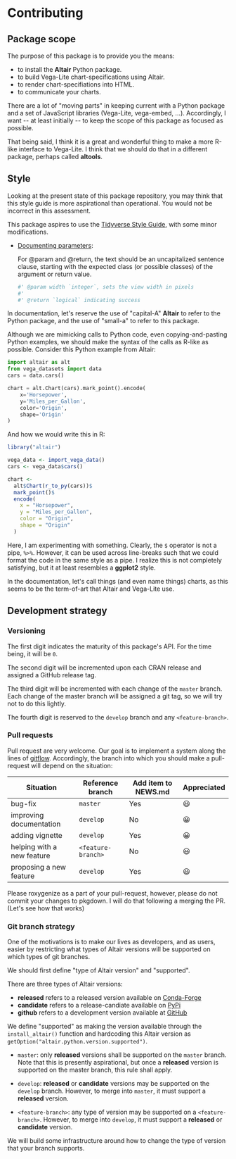 # Contributing

## Package scope

The purpose of this package is to provide you the means:

- to install the **Altair** Python package.
- to build Vega-Lite chart-specifications using Altair. 
- to render chart-specifiations into HTML.
- to communicate your charts.

There are a lot of "moving parts" in keeping current with a Python package and a set of JavaScript libraries (Vega-Lite, vega-embed, ...). Accordingly, I want -- at least initially -- to keep the scope of this package as focused as possible.

That being said, I think it is a great and wonderful thing to make a more R-like interface to Vega-Lite. I think that we should do that in a different package, perhaps called **altools**.

## Style

Looking at the present state of this package repository, you may think that this style guide is more aspirational than operational. You would not be incorrect in this assessment.

This package aspires to use the [Tidyverse Style Guide](http://style.tidyverse.org), with some minor modifications.

- [Documenting parameters](http://style.tidyverse.org/code-documentation.html#documenting-parameters):

   For @param and @return, the text should be an uncapitalized sentence clause, starting with the expected class (or possible classes) of the argument or return value.

   ```r
   #' @param width `integer`, sets the view width in pixels 
   #'
   #' @return `logical` indicating success
   ```

In documentation, let's reserve the use of "capital-A" **Altair** to refer to the Python package, and the use of "small-a" to refer to this package.

Although we are mimicking calls to Python code, even copying-and-pasting Python examples, we should make the syntax of the calls as R-like as possible. Consider this Python example from Altair:

```python
import altair as alt
from vega_datasets import data
cars = data.cars()

chart = alt.Chart(cars).mark_point().encode(
    x='Horsepower',
    y='Miles_per_Gallon',
    color='Origin',
    shape='Origin'
)
```

And how we would write this in R:

```r
library("altair")

vega_data <- import_vega_data()
cars <- vega_data$cars()

chart <-
  alt$Chart(r_to_py(cars))$
  mark_point()$
  encode(
    x = "Horsepower",
    y = "Miles_per_Gallon",
    color = "Origin",
    shape = "Origin"
  )
```

Here, I am experimenting with something. Clearly, the `$` operator is not a pipe, `%>%`. However, it can be used across line-breaks such that we could format the code in the same style as a pipe. I realize this is not completely satisfying, but it at least resembles a **ggplot2** style. 

In the documentation, let's call things (and even name things) charts, as this seems to be the term-of-art that Altair and Vega-Lite use. 

## Development strategy

### Versioning

The first digit indicates the maturity of this package's API. For the time being, it will be `0`.

The second digit will be incremented upon each CRAN release and assigned a GitHub release tag.

The third digit will be incremented with each change of the `master` branch. Each change of the master branch will be assigned a git tag, so we will try not to do this lightly.

The fourth digit is reserved to the `develop` branch and any `<feature-branch>`.

### Pull requests

Pull request are very welcome. Our goal is to implement a system along the lines of [gitflow](https://datasift.github.io/gitflow/IntroducingGitFlow.html). Accordingly, the branch into which you should make a pull-request will depend on the situation:

Situation                  | Reference branch     | Add item to NEWS.md   | Appreciated
-------------------------- | -------------------- | --------------------- | -----------
bug-fix                    | `master`             | Yes                   | 😃
improving documentation    | `develop`            | No                    | 😀
adding vignette            | `develop`            | Yes                   | 😀
helping with a new feature | `<feature-branch>`   | No                    | 😃
proposing a new feature    | `develop`            | Yes                   | 😃

Please roxygenize as a part of your pull-request, however, please do not commit your changes to pkgdown. I will do that following a merging the PR. (Let's see how that works) 

### Git branch strategy

One of the motivations is to make our lives as developers, and as users, easier by restricting what types of Altair versions will be supported on which types of git branches.

We should first define "type of Altair version" and "supported".

There are three types of Altair versions:

- __released__ refers to a released version available on [Conda-Forge](https://anaconda.org/conda-forge/altair) 
- __candidate__ refers to a release-candiate available on [PyPi](https://pypi.org/project/altair)
- __github__ refers to a development version available at [GitHub](https://github.com/altair-viz/altair)

We define "supported" as making the version available through the `install_altair()` function and hardcoding this Altair version as `getOption("altair.python.version.supported")`. 

- `master`: only __released__ versions shall be supported on the `master` branch. Note that this is presently aspirational, but once a __released__ version is supported on the master branch, this rule shall apply.

- `develop`: __released__ or __candidate__ versions may be supported on the `develop` branch. However, to merge into `master`, it must support a __released__ version.

- `<feature-branch>`: any type of version may be supported on a `<feature-branch>`. However, to merge into `develop`, it must support a __released__ or __candidate__ version.

We will build some infrastructure around how to change the type of version that your branch supports.
